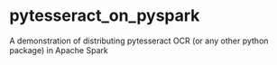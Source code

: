 # pytesseract_on_pyspark
A demonstration of distributing pytesseract OCR (or any other python package) in Apache Spark

